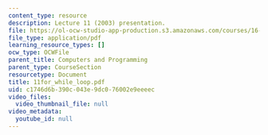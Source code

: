 ```yaml
---
content_type: resource
description: Lecture 11 (2003) presentation.
file: https://ol-ocw-studio-app-production.s3.amazonaws.com/courses/16-01-unified-engineering-i-ii-iii-iv-fall-2005-spring-2006/c1746d6b390c043e9dc076002e9eeeec_11for_while_loop.pdf
file_type: application/pdf
learning_resource_types: []
ocw_type: OCWFile
parent_title: Computers and Programming
parent_type: CourseSection
resourcetype: Document
title: 11for_while_loop.pdf
uid: c1746d6b-390c-043e-9dc0-76002e9eeeec
video_files:
  video_thumbnail_file: null
video_metadata:
  youtube_id: null
---
```

